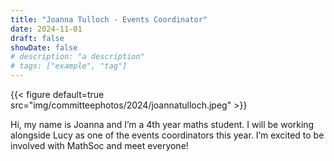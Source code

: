 ```yaml
---
title: "Joanna Tulloch - Events Coordinator"
date: 2024-11-01
draft: false
showDate: false
# description: "a description"
# tags: ["example", "tag"]
---
```

{{< figure default=true src="img/committeephotos/2024/joannatulloch.jpeg" >}}

Hi, my name is Joanna and I’m a 4th year maths student. I will be working alongside Lucy as one of the events coordinators this year. I’m excited to be involved with MathSoc and meet everyone!
